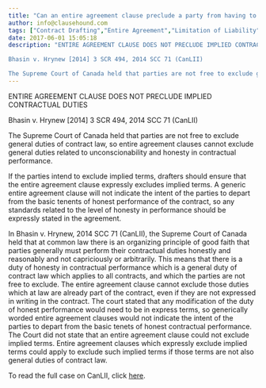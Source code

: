 ```yaml
---
title: "Can an entire agreement clause preclude a party from having to uphold general or implied duties of contract law?"
author: info@clausehound.com
tags: ["Contract Drafting","Entire Agreement","Limitation of Liability","info@clausehound.com"]
date: 2017-06-01 15:05:18
description: "ENTIRE AGREEMENT CLAUSE DOES NOT PRECLUDE IMPLIED CONTRACTUAL DUTIES

Bhasin v. Hrynew [2014] 3 SCR 494, 2014 SCC 71 (CanLII)

The Supreme Court of Canada held that parties are not free to exclude gen..."
---
```


ENTIRE AGREEMENT CLAUSE DOES NOT PRECLUDE IMPLIED CONTRACTUAL DUTIES

Bhasin v. Hrynew [2014] 3 SCR 494, 2014 SCC 71 (CanLII)

The Supreme Court of Canada held that parties are not free to exclude general duties of contract law, so entire agreement clauses cannot exclude general duties related to unconscionability and honesty in contractual performance.

If the parties intend to exclude implied terms, drafters should ensure that the entire agreement clause expressly excludes implied terms. A generic entire agreement clause will not indicate the intent of the parties to depart from the basic tenents of honest performance of the contract, so any standards related to the level of honesty in performance should be expressly stated in the agreement.

In Bhasin v. Hrynew, 2014 SCC 71 (CanLII), the Supreme Court of Canada held that at common law there is an organizing principle of good faith that parties generally must perform their contractual duties honestly and reasonably and not capriciously or arbitrarily. This means that there is a duty of honesty in contractual performance which is a general duty of contract law which applies to all contracts, and which the parties are not free to exclude. The entire agreement clause cannot exclude those duties which at law are already part of the contract, even if they are not expressed in writing in the contract. The court stated that any modification of the duty of honest performance would need to be in express terms, so generically worded entire agreement clauses would not indicate the intent of the parties to depart from the basic tenets of honest contractual performance. The Court did not state that an entire agreement clause could not exclude implied terms. Entire agreement clauses which expressly exclude implied terms could apply to exclude such implied terms if those terms are not also general duties of contract law.

To read the full case on CanLII, click [here](https://www.canlii.org/en/ca/scc/doc/2014/2014scc71/2014scc71.html?autocompleteStr=Bhasin%20v%20Hrynew&amp;autocompletePos=1).